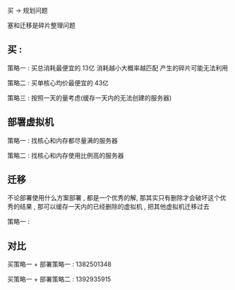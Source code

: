 买 -> 规划问题

塞和迁移是碎片整理问题



## 买 : 

策略一 : 买总消耗最便宜的 13亿 消耗越小大概率越匹配 产生的碎片可能无法利用

策略二 : 买单核心均价最便宜的 43亿

策略三 : 按照一天的量考虑(缓存一天内的无法创建的服务器)

## 部署虚拟机

策略一 : 找核心和内存都尽量满的服务器

策略二 : 找核心和内存使用比例高的服务器



## 迁移

不论部署使用什么方案部署 , 都是一个优秀的解,  那其实只有删除才会破坏这个优秀的结果 , 那可以缓存一天内的已经删除的虚拟机 , 把其他虚拟机迁移过去

策略一 : 

## 对比 

买策略一 + 部署策略一 : 1382501348

买策略一 + 部署策略二 : 1392935915



